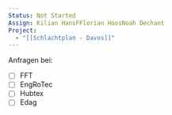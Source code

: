 ```yaml
---
Status: Not Started
Assign: Kilian HansFFlorian HoosNoah Dechant
Project:
  - "[[Schlachtplan - Davos]]"
---
```

Anfragen bei:

- [ ] FFT
- [ ] EngRoTec
- [ ] Hubtex
- [ ] Edag